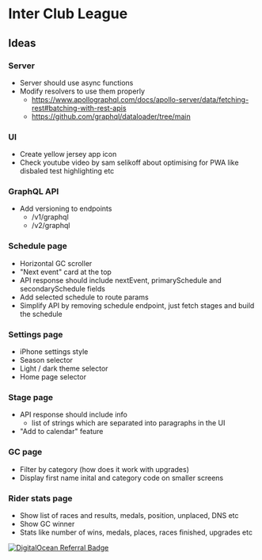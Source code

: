 # Inter Club League

## Ideas

### Server

- Server should use async functions
- Modify resolvers to use them properly
  - https://www.apollographql.com/docs/apollo-server/data/fetching-rest#batching-with-rest-apis
  - https://github.com/graphql/dataloader/tree/main

### UI

- Create yellow jersey app icon
- Check youtube video by sam selikoff about optimising for PWA like disbaled test highlighting etc

### GraphQL API

- Add versioning to endpoints
  - /v1/graphql
  - /v2/graphql

### Schedule page

- Horizontal GC scroller
- "Next event" card at the top
- API response should include nextEvent, primarySchedule and secondarySchedule fields
- Add selected schedule to route params
- Simplify API by removing schedule endpoint, just fetch stages and build the schedule

### Settings page

- iPhone settings style
- Season selector
- Light / dark theme selector
- Home page selector

### Stage page

- API response should include info
  - list of strings which are separated into paragraphs in the UI
- "Add to calendar" feature

### GC page

- Filter by category (how does it work with upgrades)
- Display first name inital and category code on smaller screens

### Rider stats page

- Show list of races and results, medals, position, unplaced, DNS etc
- Show GC winner
- Stats like number of wins, medals, places, races finished, upgrades etc

[![DigitalOcean Referral Badge](https://web-platforms.sfo2.digitaloceanspaces.com/WWW/Badge%203.svg)](https://www.digitalocean.com/?refcode=76989c1fc36c&utm_campaign=Referral_Invite&utm_medium=Referral_Program&utm_source=badge)
